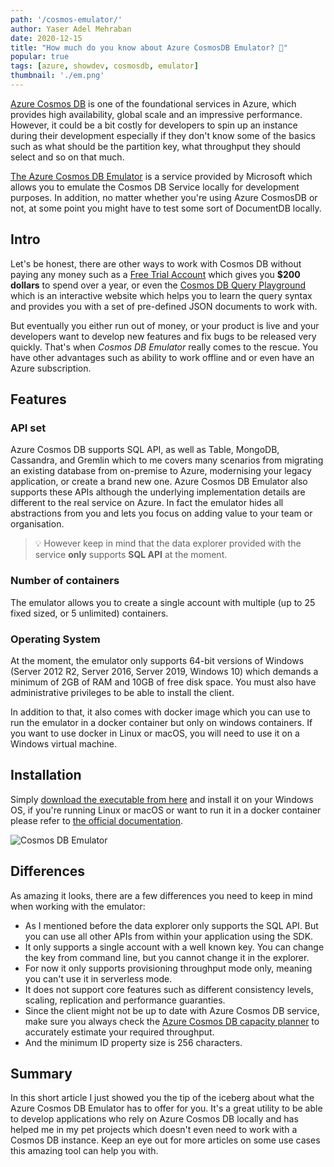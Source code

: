 ```yaml
---
path: '/cosmos-emulator/'
author: Yaser Adel Mehraban
date: 2020-12-15
title: "How much do you know about Azure CosmosDB Emulator? 🧐"
popular: true
tags: [azure, showdev, cosmosdb, emulator]
thumbnail: './em.png'
---
```


[Azure Cosmos DB](https://azure.microsoft.com/en-au/services/cosmos-db/) is one of the foundational services in Azure, which provides high availability, global scale and an impressive performance. However, it could be a bit costly for developers to spin up an instance during their development especially if they don't know some of the basics such as what should be the partition key, what throughput they should select and so on that much. 

[The Azure Cosmos DB Emulator](https://docs.microsoft.com/en-us/azure/cosmos-db/local-emulator) is a service provided by Microsoft which allows you to emulate the Cosmos DB Service locally for development purposes. In addition, no matter whether you're using Azure CosmosDB or not, at some point you might have to test some sort of DocumentDB locally. 

<!--more-->

## Intro

Let's be honest, there are other ways to work with Cosmos DB without paying any money such as a [Free Trial Account](https://azure.microsoft.com/en-us/free/) which gives you **$200 dollars** to spend over a year, or even the [Cosmos DB Query Playground](https://www.documentdb.com/sql/demo) which is an interactive website which helps you to learn the query syntax and provides you with a set of pre-defined JSON documents to work with.

But eventually you either run out of money, or your product is live and your developers want to develop new features and fix bugs to be released very quickly. That's when _Cosmos DB Emulator_ really comes to the rescue. You have other advantages such as ability to work offline and or even have an Azure subscription.

## Features

### API set

Azure Cosmos DB supports SQL API, as well as Table, MongoDB, Cassandra, and Gremlin which to me covers many scenarios from migrating an existing database from on-premise to Azure, modernising your legacy application, or create a brand new one. Azure Cosmos DB Emulator also supports these APIs although the underlying implementation details are different to the real service on Azure. In fact the emulator hides all abstractions from you and lets you focus on adding value to your team or organisation.

> 💡 However keep in mind that the data explorer provided with the service **only** supports **SQL API** at the moment.

### Number of containers

The emulator allows you to create a single account with multiple (up to 25 fixed sized, or 5 unlimited) containers.

### Operating System

At the moment, the emulator only supports 64-bit versions of Windows (Server 2012 R2, Server 2016, Server 2019, Windows 10) which demands a minimum of 2GB of RAM and 10GB of free disk space. You must also have administrative privileges to be able to install the client.

In addition to that, it also comes with docker image which you can use to run the emulator in a docker container but only on windows containers. If you want to use docker in Linux or macOS, you will need to use it on a Windows virtual machine.

## Installation

Simply [download the executable from here](https://aka.ms/cosmosdb-emulator) and install it on your Windows OS, if you're running Linux or macOS or want to run it in a docker container please refer to [the official documentation](https://docs.microsoft.com/en-us/azure/cosmos-db/local-emulator?tabs=cli%2Cssl-netstd21#run-on-windows-docker).

![Cosmos DB Emulator](./em.jpg)

## Differences

As amazing it looks, there are a few differences you need to keep in mind when working with the emulator:

* As I mentioned before the data explorer only supports the SQL API. But you can use all other APIs from within your application using the SDK.
* It only supports a single account with a well known key. You can change the key from command line, but you cannot change it in the explorer.
* For now it only supports provisioning throughput mode only, meaning you can't use it in serverless mode.
* It does not support core features such as different consistency levels, scaling, replication and performance guaranties.
* Since the client might not be up to date with Azure Cosmos DB service, make sure you always check the [Azure Cosmos DB capacity planner](https://docs.microsoft.com/en-us/azure/cosmos-db/estimate-ru-with-capacity-planner) to accurately estimate your required throughput.
* And the minimum ID property size is 256 characters.

## Summary

In this short article I just showed you the tip of the iceberg about what the Azure Cosmos DB Emulator has to offer for you. It's a great utility to be able to develop applications who rely on Azure Cosmos DB locally and has helped me in my pet projects which doesn't even need to work with a Cosmos DB instance. Keep an eye out for more articles on some use cases this amazing tool can help you with.



